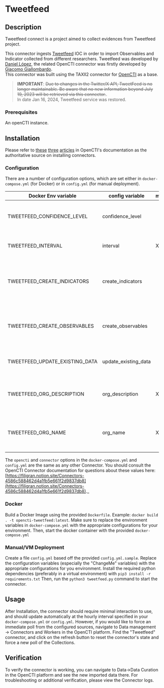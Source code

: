 # Tweetfeed

## Description

Tweetfeed connect is a project aimed to collect evidences from Tweetfeed project.  

This connector ingests [Tweetfeed](https://tweetfeed.live/) IOC in order to import Observables and Indicator collected from different researchers. Tweetfeed was developed by [Daniel López](https://twitter.com/0xDanielLopez), the related OpenCTI connector was firstly developed by [Giacomo Giallombardo](https://github.com/aaarghhh).  
This connector was built using the TAXII2 connector for [OpenCTI](https://github.com/OpenCTI-Platform/opencti) as a base.
> **IMPORTANT**: ~~Due to changes in the Twitter/X API, TweetFeed is no longer maintainable. Be aware that no new information beyond July 19, 2023 will be retrieved via this connector.~~.  
In date Jan 16, 2024, Tweetfeed service was restored. 


### Prerequisites

An openCTI instance.

## Installation

Please refer to [these](https://filigran.notion.site/Connectors-4586c588462d4a1fb5e661f2d9837db8) [three](https://filigran.notion.site/Introduction-9a614638a75746a391cd93a45fe3dc6c) [articles](https://filigran.notion.site/HowTo-Build-your-first-connector-06b2690697404b5ebc6e3556a1385940) in OpenCTI's documentation as the authoritative source on installing connectors.

### Configuration

There are a number of configuration options, which are set either in `docker-compose.yml` (for Docker) or in `config.yml` (for manual deployment).

| Docker Env variable            | config variable      | mandatory |Description
|--------------------------------|----------------------|------|-----------
| TWEETFEED_CONFIDENCE_LEVEL     | confidence_level     |      |Confidence of hte injested data from 0-100
| TWEETFEED_INTERVAL             | interval             | X    |In day when the connector will run
| TWEETFEED_CREATE_INDICATORS    | create_indicators    |      |True or False , enable the creation of indicators default is True
| TWEETFEED_CREATE_OBSERVABLES   | create_observables   |      |True or False , enable the creation of observables default is True
| TWEETFEED_UPDATE_EXISTING_DATA | update_existing_data |      |True or False , updates the data
| TWEETFEED_ORG_DESCRIPTION      | org_description      | X    |Organization description, which will be refered to data injected
| TWEETFEED_ORG_NAME             | org_name             | X    |Organization name, which will be refered to data injected

The `opencti` and `connector` options in the `docker-compose.yml` and `config.yml` are the same as any other Connector. You should consult the OpenCTI Connector documentation for questions about these values here: [https://filigran.notion.site/Connectors-4586c588462d4a1fb5e661f2d9837db8](https://filigran.notion.site/Connectors-4586c588462d4a1fb5e661f2d9837db8)._

### Docker

Build a Docker Image using the provided `Dockerfile`. Example: `docker build . -t opencti-tweetfeed:latest`. Make sure to replace the environment variables in `docker-compose.yml` with the appropriate configurations for your environment. Then, start the docker container with the provided `docker-compose.yml`

### Manual/VM Deployment

Create a file `config.yml` based off the provided `config.yml.sample`. Replace the configuration variables (especially the "ChangeMe" variables) with the appropriate configurations for you environment. Install the required python dependencies (preferably in a virtual environment) with `pip3 install -r requirements.txt` Then, run the `python3 tweetfeed.py` command to start the connector.

## Usage

After Installation, the connector should require minimal interaction to use, and should update automatically at the hourly interval specified in your `docker-compose.yml` or `config.yml`. However, if you would like to force an immediate poll from the configured sources, navigate to Data management -> Connectors and Workers in the OpenCTI platform. Find the "Tweetfeed" connector, and click on the refresh button to reset the connector's state and force a new poll of the Collections. 

## Verification

To verify the connector is working, you can navigate to Data->Data Curation in the OpenCTI platform and see the new imported data there. For troubleshooting or additional verification, please view the Connector logs.
